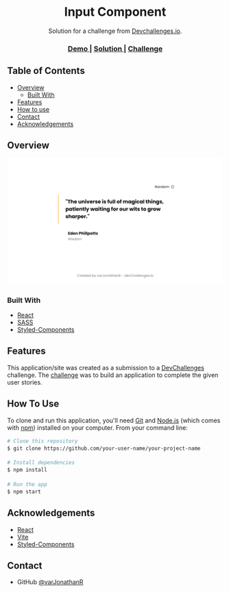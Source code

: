 <h1 align="center">Input Component</h1>

<div align="center">
   Solution for a challenge from  <a href="http://devchallenges.io" target="_blank">Devchallenges.io</a>.
</div>

<div align="center">
  <h3>
    <a href="https://quote-generator-varjonathanr.netlify.app/">
      Demo
    </a>
    <span> | </span>
    <a href="https://devchallenges.io/solutions/SL0fS4ZfFxkjpl68SOOZ">
      Solution
    </a>
    <span> | </span>
    <a href="https://devchallenges.io/challenges/8Y3J4ucAMQpSnYTwwWW8">
      Challenge
    </a>
  </h3>
</div>

<!-- TABLE OF CONTENTS -->

## Table of Contents

- [Overview](#overview)
  - [Built With](#built-with)
- [Features](#features)
- [How to use](#how-to-use)
- [Contact](#contact)
- [Acknowledgements](#acknowledgements)

<!-- OVERVIEW -->

## Overview

![preview](https://github.com/varJonathanR/quote-generator/blob/main/src/assets/quote-generator_preview.png)

### Built With

- [React](https://reactjs.org/)
- [SASS](https://sass-lang.com/)
- [Styled-Components](https://styled-components.com/)

## Features

This application/site was created as a submission to a [DevChallenges](https://devchallenges.io/challenges) challenge. The [challenge](https://devchallenges.io/challenges/8Y3J4ucAMQpSnYTwwWW8) was to build an application to complete the given user stories.

## How To Use

To clone and run this application, you'll need [Git](https://git-scm.com) and [Node.js](https://nodejs.org/en/download/) (which comes with [npm](http://npmjs.com)) installed on your computer. From your command line:

```bash
# Clone this repository
$ git clone https://github.com/your-user-name/your-project-name

# Install dependencies
$ npm install

# Run the app
$ npm start
```

## Acknowledgements

- [React](https://reactjs.org/)
- [Vite](https://vitejs.dev/)
- [Styled-Components](https://styled-components.com/)

## Contact

- GitHub [@varJonathanR](https://github.com/varJonathanR)
